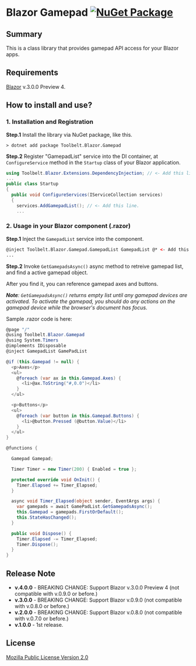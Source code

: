 # Blazor Gamepad [![NuGet Package](https://img.shields.io/nuget/v/Toolbelt.Blazor.Gamepad.svg)](https://www.nuget.org/packages/Toolbelt.Blazor.Gamepad/)

## Summary

This is a class library that provides gamepad API access for your Blazor apps.

## Requirements

[Blazor](https://blazor.net/) v.3.0.0 Preview 4.

## How to install and use?

### 1. Installation and Registration

**Step.1** Install the library via NuGet package, like this.

```shell
> dotnet add package Toolbelt.Blazor.Gamepad
```

**Step.2** Register "GamepadList" service into the DI container, at `ConfigureService` method in the `Startup` class of your Blazor application.

```csharp
using Toolbelt.Blazor.Extensions.DependencyInjection; // <- Add this line, and...
...
public class Startup
{
  public void ConfigureServices(IServiceCollection services)
  {
    services.AddGamepadList(); // <- Add this line.
    ...
```
### 2. Usage in your Blazor component (.razor)

**Step.1** Inject the `GamepadList` service into the component.

```html
@inject Toolbelt.Blazor.Gamepad.GamepadList GamepadList @* <- Add this. *@
...
```

**Step.2** Invoke `GetGamepadsAsync()` async method to retreive gamepad list, and find a active gamepad object.

After you find it, you can reference gamepad axes and buttons.

_**Note**:_ _`GetGamepadsAsync()` returns empty list until any gamepad devices are activated. To activate the gamepad, you should do any actions on the gamepad device while the browser's document has focus._

Sample .razor code is here:

```csharp
@page "/"
@using Toolbelt.Blazor.Gamepad
@using System.Timers
@implements IDisposable
@inject GamepadList GamePadList

@if (this.Gamepad != null) {
  <p>Axes</p>
  <ul>
    @foreach (var ax in this.Gamepad.Axes) {
      <li>@ax.ToString("#,0.0")</li>
    }
  </ul>

  <p>Buttons</p>
  <ul>
    @foreach (var button in this.Gamepad.Buttons) {
      <li>@button.Pressed (@button.Value)</li>
    }
  </ul>
}

@functions {

  Gamepad Gamepad;

  Timer Timer = new Timer(200) { Enabled = true };

  protected override void OnInit() {
    Timer.Elapsed += Timer_Elapsed;
  }

  async void Timer_Elapsed(object sender, EventArgs args) {
    var gamepads = await GamePadList.GetGamepadsAsync();
    this.Gamepad = gamepads.FirstOrDefault();
    this.StateHasChanged();
  }

  public void Dispose() {
    Timer.Elapsed -= Timer_Elapsed;
    Timer.Dispose();
  }
}
```

## Release Note

- **v.4.0.0** - BREAKING CHANGE: Support Blazor v.3.0.0 Preview 4 (not compatible with v.0.9.0 or before.)
- **v.3.0.0** - BREAKING CHANGE: Support Blazor v.0.9.0 (not compatible with v.0.8.0 or before.)
- **v.2.0.0** - BREAKING CHANGE: Support Blazor v.0.8.0 (not compatible with v.0.7.0 or before.)
- **v.1.0.0** - 1st release.

## License

[Mozilla Public License Version 2.0](https://github.com/jsakamoto/Toolbelt.Blazor.Gamepad/blob/master/LICENSE)